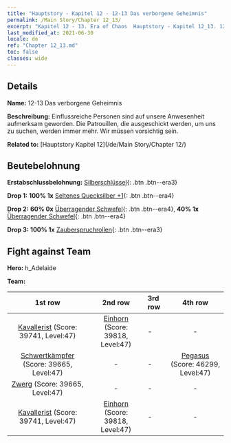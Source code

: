 ```yaml
---
title: "Hauptstory - Kapitel 12 - 12-13 Das verborgene Geheimnis"
permalink: /Main Story/Chapter 12_13/
excerpt: "Kapitel 12 - 13. Era of Chaos  Hauptstory - Kapitel 12_13. 12-13 Das verborgene Geheimnis"
last_modified_at: 2021-06-30
locale: de
ref: "Chapter 12_13.md"
toc: false
classes: wide
---
```


## Details

 **Name:** 12-13 Das verborgene Geheimnis

 **Beschreibung:** Einflussreiche Personen sind auf unsere Anwesenheit aufmerksam geworden. Die Patrouillen, die ausgeschickt werden, um uns zu suchen, werden immer mehr. Wir müssen vorsichtig sein.

 **Related to:** [Hauptstory Kapitel 12](/de/Main Story/Chapter 12/)

## Beutebelohnung

 **Erstabschlussbelohnung:** [Silberschlüssel](/ItemsDE/con_693/){: .btn .btn--era3}

 **Drop 1:** **100% 1x** [Seltenes Quecksilber +1](/ItemsDE/mat_42/){: .btn .btn--era4}

 **Drop 2:** **60% 0x** [Überragender Schwefel](/ItemsDE/mat_36/){: .btn .btn--era4}, **40% 1x** [Überragender Schwefel](/ItemsDE/mat_36/){: .btn .btn--era4}

 **Drop 3:** **100% 1x** [Zauberspruchrollen](/ItemsDE/con_694/){: .btn .btn--era3}


## Fight against Team
 **Hero:** h_Adelaide

 **Team:**


  | 1st row | 2nd row | 3rd row | 4th row |
  |:----:|:----:|:----|:----:|
  | [Kavallerist](/de/units/Cavalier/) (Score: 39741, Level:47)  | [Einhorn](/de/units/Unicorn/) (Score: 39818, Level:47)  | - | - |
  | [Schwertkämpfer](/de/units/Swordsman/) (Score: 39665, Level:47)  | - | - | [Pegasus](/de/units/Pegasus/) (Score: 46299, Level:47)  |
  | [Zwerg](/de/units/Dwarf/) (Score: 39665, Level:47)  | - | - | - |
  | [Kavallerist](/de/units/Cavalier/) (Score: 39741, Level:47)  | [Einhorn](/de/units/Unicorn/) (Score: 39818, Level:47)  | - | - |


